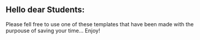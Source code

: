 ## Hello dear Students:
Please fell free to use one of these templates that have been made with the purpouse of saving your time... Enjoy!
